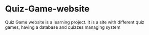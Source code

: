 # Quiz-Game-website
Quiz Game website is a learning project. It is a site with different quiz games, having a database and quizzes managing system.
